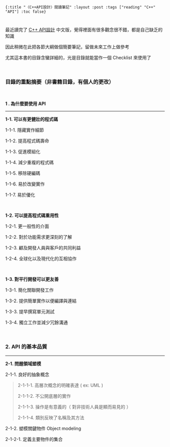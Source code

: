     {:title "〈C++API設計〉閱讀筆記" :layout :post :tags ["reading" "C++" "API"] :toc false}


# 


## 

最近讀完了 [C++ API設計](http://www.books.com.tw/products/0010633959) 中文版，覺得裡面有很多觀念很不錯，都是自己缺乏的知識

因此稍微在此把各節大綱做個簡要筆記，留做未來工作上做參考

尤其這本書的目錄含蠻詳細的，光是目錄就能當作一個 Checklist 來使用了

<br>


### 目錄的重點摘要（非書籍目錄，有個人的更改）

<br>

**1 . 為什麼要使用 API**

<hr>

**1-1. 可以有更健壯的程式碼**

1-1-1. 隱藏實作細節

1-1-2. 提高程式碼壽命

1-1-3. 促進模組化

1-1-4. 減少重複的程式碼

1-1-5. 移除硬編碼

1-1-6. 易於改變實作

1-1-7. 易於優化

<br>

**1-2. 可以提高程式碼重用性**

1-2-1. 更一般性的介面

1-2-2. 對於功能需求更深刻的了解

1-2-3. 顧及開發人員與客戶的共同利益

1-2-4. 全球化以及現代化的互相協作

<br>

**1-3. 對平行開發可以更友善**

1-3-1. 簡化關聯開發工作

1-3-2. 提供簡單實作以便編譯與連結

1-3-3. 提早撰寫單元測試

1-3-4. 獨立工作並減少冗餘溝通

<br>


### 2. API 的基本品質

<hr>

**2-1. 問題領域塑模**

2-1-1. 良好的抽象概念

> 2-1-1-1. 高層次概念的明確表達 ( ex: UML )
> 
> 2-1-1-2. 不公開底層的實作
> 
> 2-1-1-3. 操作是有意義的（ 對非技術人員是顯而易見的 ）
> 
> 2-1-1-4. 類別反映了名稱及其方法

2-1-2. 塑模關鍵物件 Object modeling

2-1-2-1. 定義主要物件的集合

